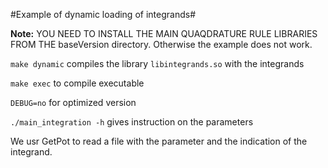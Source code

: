 #Example of dynamic loading of integrands#

**Note:** YOU NEED TO INSTALL THE MAIN QUAQDRATURE RULE LIBRARIES FROM
THE baseVersion directory. Otherwise the example does not work.

`make dynamic` compiles the library `libintegrands.so` with the integrands

`make exec` to compile executable

`DEBUG=no` for optimized version

`./main_integration -h` gives instruction on the parameters

We usr GetPot to read a file with the parameter and the indication of the integrand.
